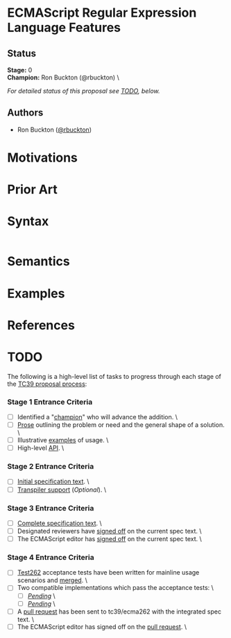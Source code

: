 <!--#region:intro-->
# ECMAScript Regular Expression Language Features

<!--#endregion:intro-->

<!--#region:status-->
## Status

**Stage:** 0  \
**Champion:** Ron Buckton (@rbuckton)  \

_For detailed status of this proposal see [TODO](#todo), below._
<!--#endregion:status-->

<!--#region:authors-->
## Authors

* Ron Buckton ([@rbuckton](https://github.com/rbuckton))
<!--#endregion:authors-->

<!--#region:motivations-->
# Motivations

<!--#endregion:motivations-->

<!--#region:prior-art-->
# Prior Art 

<!--
- Language: [Feature](#todo)  
-->

<!--#endregion:prior-art-->

<!--#region:syntax-->
# Syntax

```js
```
<!--#endregion:syntax-->

<!--#region:semantics-->
# Semantics

<!--#endregion:semantics-->

<!--#region:examples-->
# Examples

<!--#endregion:examples-->

<!--#region:api-->
<!--
# API

> TODO: Provide description of High-level API.
-->
<!--#endregion:api-->

<!--#region:grammar-->
<!-- 
# Grammar

> TODO: Provide the grammar for the proposal. Please use [grammarkdown][Grammarkdown] syntax in 
> fenced code blocks as grammarkdown is the grammar format used by ecmarkup.

```grammarkdown
``` 
-->
<!--#endregion:grammar-->

<!--#region:references-->
# References

<!--#endregion:references-->

<!--#region:prior-discussion-->
<!-- 
# Prior Discussion

> TODO: Provide links to prior discussion topics on https://esdiscuss.org.

* [Subject](https://esdiscuss.org)   
-->
<!--#endregion:prior-discussion-->

<!--#region:todo-->
# TODO

The following is a high-level list of tasks to progress through each stage of the [TC39 proposal process](https://tc39.github.io/process-document/):

### Stage 1 Entrance Criteria

* [ ] Identified a "[champion][Champion]" who will advance the addition.  \
* [ ] [Prose][Prose] outlining the problem or need and the general shape of a solution.  \
* [ ] Illustrative [examples][Examples] of usage.  \
* [ ] High-level [API][API].  \

### Stage 2 Entrance Criteria

* [ ] [Initial specification text][Specification].  \
* [ ] [Transpiler support][Transpiler] (_Optional_).  \

### Stage 3 Entrance Criteria

* [ ] [Complete specification text][Specification].  \
* [ ] Designated reviewers have [signed off][Stage3ReviewerSignOff] on the current spec text.  \
* [ ] The ECMAScript editor has [signed off][Stage3EditorSignOff] on the current spec text.  \

### Stage 4 Entrance Criteria

* [ ] [Test262](https://github.com/tc39/test262) acceptance tests have been written for mainline usage scenarios and [merged][Test262PullRequest].  \
* [ ] Two compatible implementations which pass the acceptance tests:  \
  * [ ] [_Pending_][Implementation1]  \
  * [ ] [_Pending_][Implementation2]  \
* [ ] A [pull request][Ecma262PullRequest] has been sent to tc39/ecma262 with the integrated spec text.  \
* [ ] The ECMAScript editor has signed off on the [pull request][Ecma262PullRequest].  \
<!--#endregion:todo-->

[Process]: https://tc39.github.io/process-document/
[Proposals]: https://github.com/tc39/proposals/
[Grammarkdown]: http://github.com/rbuckton/grammarkdown#readme
[Champion]: #status
[Prose]: #motivations
[Examples]: #examples
[API]: #api
[Specification]: #todo
[Transpiler]: #todo
[Stage3ReviewerSignOff]: #todo
[Stage3EditorSignOff]: #todo
[Test262PullRequest]: #todo
[Implementation1]: #todo
[Implementation2]: #todo
[Ecma262PullRequest]: #todo
